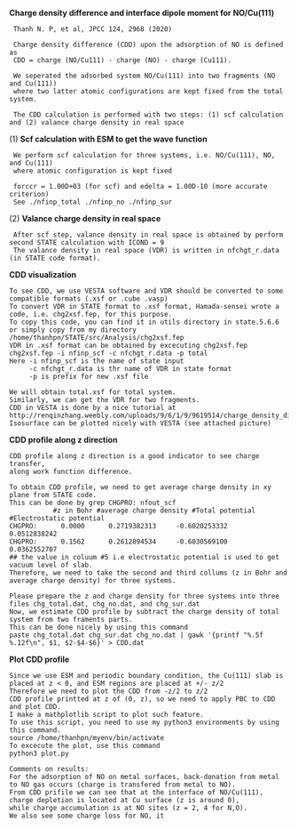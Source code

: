 **Charge density difference and interface dipole moment for NO/Cu(111)**

     Thanh N. P, et al, JPCC 124, 2968 (2020)

     Charge density difference (CDD) upon the adsorption of NO is defined as
     CDD = charge (NO/Cu111) - charge (NO) - charge (Cu111).

     We seperated the adsorbed system NO/Cu(111) into two fragments (NO and Cu(111)) 
     where two latter atomic configurations are kept fixed from the total system.

     The CDD calculation is performed with two steps: (1) scf calculation and (2) valance charge density in real space

 (1) **Scf calculation with ESM to get the wave function**
 
     We perform scf calculation for three systems, i.e. NO/Cu(111), NO, and Cu(111)
     where atomic configuration is kept fixed
     
     forccr = 1.00D+03 (for scf) and edelta = 1.00D-10 (more accurate criterion) 
     See ./nfinp_total ./nfinp_no ./nfinp_sur

 (2) **Valance charge density in real space**
     
     After scf step, valance density in real space is obtained by perform second STATE calculation with ICOND = 9
     The valance density in real space (VDR) is written in nfchgt_r.data (in STATE code format).
  
 **CDD visualization**
 
    To see CDD, we use VESTA software and VDR should be converted to some compatible formats (.xsf or .cube .vasp)
    To convert VDR in STATE format to .xsf format, Hamada-sensei wrote a code, i.e. chg2xsf.fep, for this purpose.
    To copy this code, you can find it in utils directory in state.5.6.6 or simply copy from my directory /home/thanhpn/STATE/src/Analysis/chg2xsf.fep
    VDR in .xsf format can be obtained by excecuting chg2xsf.fep
    chg2xsf.fep -i nfinp_scf -c nfchgt_r.data -p total
    Here -i nfinp_scf is the name of state input
         -c nfchgt_r.data is thr name of VDR in state format
         -p is prefix for new .xsf file
         
    We will obtain total.xsf for total system.
    Similarly, we can get the VDR for two fragments. 
    CDD in VESTA is done by a nice tutorial at http://renqinzhang.weebly.com/uploads/9/6/1/9/9619514/charge_density_difference.pdf
    Isosurface can be plotted nicely with VESTA (see attached picture)
    
**CDD profile along z direction**

    CDD profile along z direction is a good indicator to see charge transfer, 
    along work function difference.
    
    To obtain CDD profile, we need to get average charge density in xy plane from STATE code. 
    This can be done by grep CHGPRO: nfout_scf
               #z in Bohr #average charge density #Total potential #Electrostatic potential
    CHGPRO:      0.0000      0.2719382313     -0.6020253332      0.0512838242
    CHGPRO:      0.1562      0.2612894534     -0.6030569100      0.0362552707
    ## the value in coluum #5 i.e electrostatic potential is used to get vacuum level of slab.
    Therefore, we need to take the second and third collums (z in Bohr and average charge density) for three systems.
    
    Please prepare the z and charge density for three systems into three files chg_total.dat, chg_no.dat, and chg_sur.dat
    Now, we estimate CDD profile by subtract the charge density of total system from two framents parts.
    This can be done nicely by using this command
    paste chg_total.dat chg_sur.dat chg_no.dat | gawk '{printf "%.5f %.12f\n", $1, $2-$4-$6}' > CDD.dat
    
**Plot CDD profile**

    Since we use ESM and periodic boundary condition, the Cu(111) slab is placed at z < 0, and ESM regions are placed at +/- z/2
    Therefore we need to plot the CDD from -z/2 to z/2
    CDD profile printted at z of (0, z), so we need to apply PBC to CDD and plot CDD.
    I make a mathplotlib script to plot such feature.
    To use this script, you need to use my python3 environments by using this command.
    source /home/thanhpn/myenv/bin/activate
    To excecute the plot, use this command
    python3 plot.py
    
    Comments on results:
    For the adsorption of NO on metal surfaces, back-donation from metal to NO gas occurs (charge is transfered from metal to NO).
    From CDD prifile we can see that at the interface of NO/Cu(111), 
    charge depletion is located at Cu surface (z is around 0),
    while charge accumulation is at NO sites (z = 2, 4 for N,O).
    We also see some charge loss for NO, it 
